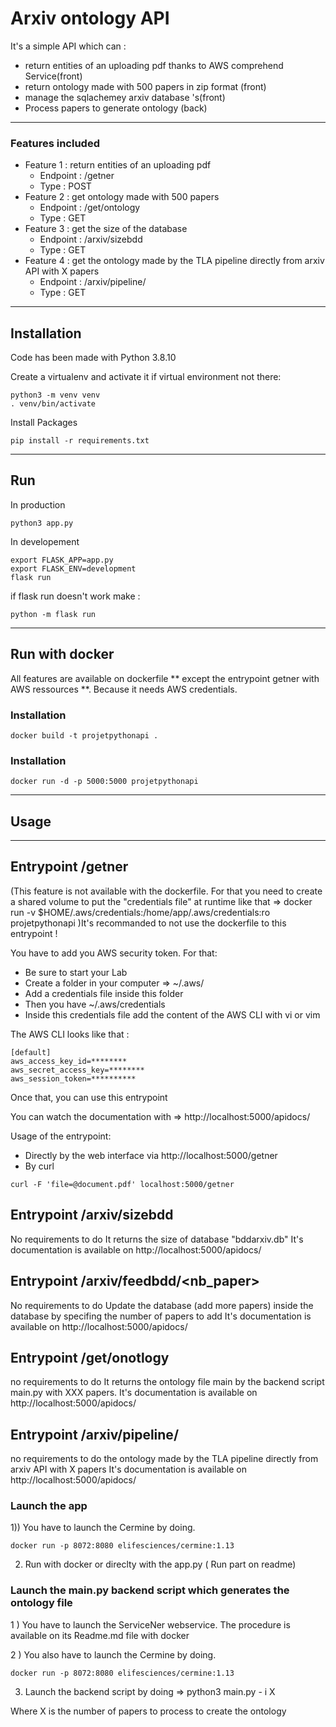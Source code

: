 # Arxiv ontology API 

It's a simple API which can : 
- return entities of an uploading pdf thanks to AWS comprehend Service(front)
- return ontology made with 500 papers in zip format (front)
- manage the sqlachemey arxiv database 's(front)
- Process papers to generate ontology (back)

***

### Features included 

 *  Feature 1 : return entities of an uploading pdf
      * Endpoint : /getner
      * Type : POST
 *  Feature 2 : get ontology made with 500 papers  
      * Endpoint : /get/ontology
      * Type : GET
 *  Feature 3 : get the size of the database
      * Endpoint : /arxiv/sizebdd
      * Type : GET
 *  Feature 4 : get the ontology made by the TLA pipeline directly from arxiv API with X papers
      * Endpoint : /arxiv/pipeline/
      * Type : GET 

***
## Installation 

Code has been made with Python 3.8.10

Create a virtualenv and activate it if virtual environment not there:

```shell
python3 -m venv venv
. venv/bin/activate
```
Install Packages 

```shell
pip install -r requirements.txt
```

***
## Run 

In production 

```shell
python3 app.py
```
In developement 

```shell
export FLASK_APP=app.py
export FLASK_ENV=development
flask run
```
if flask run doesn't work make : 

```shell
python -m flask run
```
***
## Run with docker

All features are available on dockerfile ** except the entrypoint getner with AWS ressources **.
Because it needs AWS credentials.  
### Installation

```shell
docker build -t projetpythonapi .
```
### Installation

```shell
docker run -d -p 5000:5000 projetpythonapi
```

***
## Usage

***

## Entrypoint /getner 
(This feature is not available with the dockerfile. For that you need to create a shared volume to put the "credentials file" at runtime 
like that => docker run -v $HOME/.aws/credentials:/home/app/.aws/credentials:ro projetpythonapi
)It's recommanded to not use the dockerfile to this entrypoint !


You have to add you AWS security token. For that: 
- Be sure to start your Lab
- Create a folder in your computer  => ~/.aws/ 
- Add a credentials file inside this folder 
- Then you have  ~/.aws/credentials
- Inside this credentials file add the content of the AWS CLI with vi or vim

The AWS CLI looks like that : 

```shell
[default]
aws_access_key_id=********
aws_secret_access_key=********
aws_session_token=**********
```
Once that, you can use this entrypoint 

You can watch the documentation with => http://localhost:5000/apidocs/

Usage of the entrypoint: 
- Directly by the web interface via http://localhost:5000/getner
- By curl 
```shell
curl -F 'file=@document.pdf' localhost:5000/getner
```

## Entrypoint /arxiv/sizebdd

No requirements to do 
It returns the size of database "bddarxiv.db"
It's documentation is available on http://localhost:5000/apidocs/

## Entrypoint /arxiv/feedbdd/<nb_paper>
No requirements to do 
Update the database (add more papers) inside the database by specifing the number of papers to add
It's documentation is available on http://localhost:5000/apidocs/

## Entrypoint /get/onotlogy
no requirements to do 
It returns the ontology file main by the backend script main.py with XXX papers. 
It's documentation is available on http://localhost:5000/apidocs/

## Entrypoint /arxiv/pipeline/
no requirements to do 
the ontology made by the TLA pipeline directly from arxiv API with X papers
It's documentation is available on http://localhost:5000/apidocs/

### Launch the app 

1)) You have to launch the Cermine by doing.

```shell
docker run -p 8072:8080 elifesciences/cermine:1.13
```
2) Run with docker or direclty with the app.py ( Run part on readme)


### Launch the main.py backend script which generates the ontology file 

1 ) You have to launch the ServiceNer webservice. The procedure is available on its Readme.md file with docker 

2 ) You also have to launch the Cermine by doing.

```shell
docker run -p 8072:8080 elifesciences/cermine:1.13
```
3) Launch the backend script by doing => python3 main.py - i X

Where X is the number of papers to process to create the ontology

